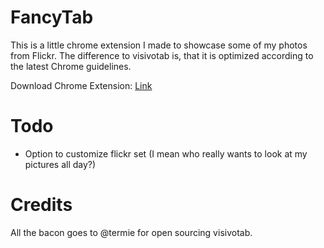 # FancyTab

This is a little chrome extension I made to showcase some of my photos from Flickr.
The difference to visivotab is, that it is optimized according to the latest Chrome guidelines.

Download Chrome Extension: [Link](https://chrome.google.com/webstore/detail/fancytab/nijnkhgjogmbghnbnfandncgdinihhab)

# Todo

* Option to customize flickr set (I mean who really wants to look at my pictures all day?)

# Credits

All the bacon goes to @termie for open sourcing visivotab.
